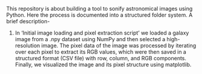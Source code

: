  This repository is about building a tool to sonify astronomical images using Python. Here the process is documented into a structured folder system. A brief description-
 1.	In ‘Initial image loading and pixel extraction script’ we loaded a galaxy image from a .npy dataset using NumPy and then selected a high-resolution image. The pixel data of the image was processed by iterating over each pixel to extract its RGB values, which were then saved in a structured format (CSV file) with row, column, and RGB components. Finally, we visualized the image and its pixel structure using matplotlib.

